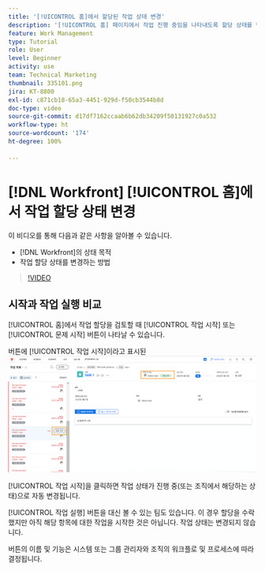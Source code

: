 ```yaml
---
title: '[!UICONTROL 홈]에서 할당된 작업 상태 변경'
description: '[!UICONTROL 홈] 페이지에서 작업 진행 중임을 나타내도록 할당 상태를 변경하는 방법에 대해 알아봅니다.  [!DNL  Workfront]에서 상태가 중요한 이유를 알아봅니다.'
feature: Work Management
type: Tutorial
role: User
level: Beginner
activity: use
team: Technical Marketing
thumbnail: 335101.png
jira: KT-8800
exl-id: c871cb18-65a3-4451-929d-f50cb3544b8d
doc-type: video
source-git-commit: d17df7162ccaab6b62db34209f50131927c0a532
workflow-type: ht
source-wordcount: '174'
ht-degree: 100%

---
```


# [!DNL Workfront] [!UICONTROL 홈]에서 작업 할당 상태 변경

이 비디오를 통해 다음과 같은 사항을 알아볼 수 있습니다.

* [!DNL  Workfront]의 상태 목적
* 작업 할당 상태를 변경하는 방법

>[!VIDEO](https://video.tv.adobe.com/v/335101/?quality=12&learn=on&enablevpops)

## 시작과 작업 실행 비교

[!UICONTROL 홈]에서 작업 할당을 검토할 때 [!UICONTROL 작업 시작] 또는 [!UICONTROL 문제 시작] 버튼이 나타날 수 있습니다.

버튼에 [!UICONTROL 작업 시작]이라고 표시된 ![[!DNL Workfront] [!UICONTROL 홈] 페이지](assets/worker-fundamentals-1.png)

[!UICONTROL 작업 시작]을 클릭하면 작업 상태가 진행 중(또는 조직에서 해당하는 상태)으로 자동 변경됩니다.

[!UICONTROL 작업 실행] 버튼을 대신 볼 수 있는 팀도 있습니다. 이 경우 할당을 수락했지만 아직 해당 항목에 대한 작업을 시작한 것은 아닙니다. 작업 상태는 변경되지 않습니다.

버튼의 이름 및 기능은 시스템 또는 그룹 관리자와 조직의 워크플로 및 프로세스에 따라 결정됩니다.

<!---
learn more URLs
--->
